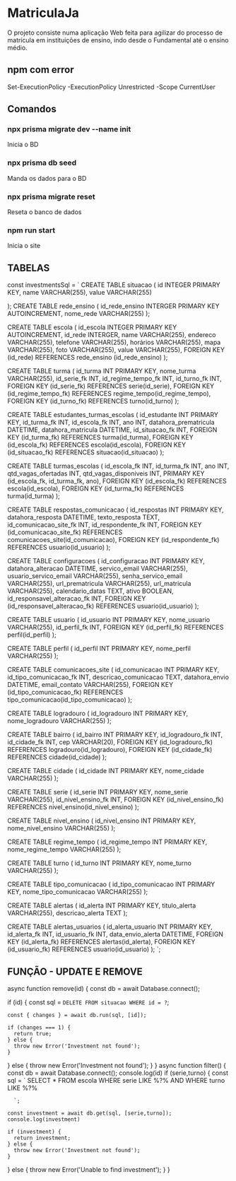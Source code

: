 # MatriculaJa
O projeto consiste numa aplicação Web feita para agilizar do processo de matrícula em instituições de ensino, indo desde o Fundamental até o ensino médio.

## npm com error
 Set-ExecutionPolicy -ExecutionPolicy Unrestricted -Scope CurrentUser

## Comandos

### npx prisma migrate dev --name init
  Inicia o BD

### npx prisma db seed
  Manda os dados para o BD

### npx prisma migrate reset
Reseta o banco de dados

### npm run start
  Inicia o site

## TABELAS
 const investmentsSql = `
CREATE TABLE situacao (
    id INTEGER PRIMARY KEY,
    name VARCHAR(255),
    value VARCHAR(255)

);
CREATE TABLE rede_ensino (
    id_rede_ensino INTERGER PRIMARY KEY AUTOINCREMENT,
    nome_rede VARCHAR(255)
);

CREATE TABLE escola (
    id_escola INTEGER PRIMARY KEY AUTOINCREMENT,
    id_rede INTERGER,
    name VARCHAR(255),
    endereco VARCHAR(255),
    telefone VARCHAR(255),
    horários VARCHAR(255),
    mapa VARCHAR(255),
    foto VARCHAR(255),
    value VARCHAR(255),
    FOREIGN KEY (id_rede) REFERENCES rede_ensino (id_rede_ensino)
);

CREATE TABLE turma (
    id_turma INT PRIMARY KEY,
    nome_turma VARCHAR(255),
    id_serie_fk INT,
    id_regime_tempo_fk INT,
    id_turno_fk INT,
    FOREIGN KEY (id_serie_fk) REFERENCES serie(id_serie),
    FOREIGN KEY (id_regime_tempo_fk) REFERENCES regime_tempo(id_regime_tempo),
    FOREIGN KEY (id_turno_fk) REFERENCES turno(id_turno)
);

CREATE TABLE estudantes_turmas_escolas (
    id_estudante INT PRIMARY KEY,
    id_turma_fk INT,
    id_escola_fk INT,
    ano INT,
    datahora_prematricula DATETIME,
    datahora_matricula DATETIME,
    id_situacao_fk INT,
    FOREIGN KEY (id_turma_fk) REFERENCES turma(id_turma),
    FOREIGN KEY (id_escola_fk) REFERENCES escola(id_escola),
    FOREIGN KEY (id_situacao_fk) REFERENCES situacao(id_situacao)
);

CREATE TABLE turmas_escolas (
    id_escola_fk INT,
    id_turma_fk INT,
    ano INT,
    qtd_vagas_ofertadas INT,
    qtd_vagas_disponiveis INT,
    PRIMARY KEY (id_escola_fk, id_turma_fk, ano),
    FOREIGN KEY (id_escola_fk) REFERENCES escola(id_escola),
    FOREIGN KEY (id_turma_fk) REFERENCES turma(id_turma)
);

CREATE TABLE respostas_comunicacao (
    id_respostas INT PRIMARY KEY,
    datahora_resposta DATETIME,
    texto_resposta TEXT,
    id_comunicacao_site_fk INT,
    id_respondente_fk INT,
    FOREIGN KEY (id_comunicacao_site_fk) REFERENCES comunicacoes_site(id_comunicacao),
    FOREIGN KEY (id_respondente_fk) REFERENCES usuario(id_usuario)
);

CREATE TABLE configuracoes (
    id_configuracao INT PRIMARY KEY,
    datahora_alteracao DATETIME,
    servico_email VARCHAR(255),
    usuario_servico_email VARCHAR(255),
    senha_servico_email VARCHAR(255),
    url_prematricula VARCHAR(255),
    url_matricula VARCHAR(255),
    calendario_datas TEXT,
    ativo BOOLEAN,
    id_responsavel_alteracao_fk INT,
    FOREIGN KEY (id_responsavel_alteracao_fk) REFERENCES usuario(id_usuario)
);

CREATE TABLE usuario (
    id_usuario INT PRIMARY KEY,
    nome_usuario VARCHAR(255),
    id_perfil_fk INT,
    FOREIGN KEY (id_perfil_fk) REFERENCES perfil(id_perfil)
);

CREATE TABLE perfil (
    id_perfil INT PRIMARY KEY,
    nome_perfil VARCHAR(255)
);

CREATE TABLE comunicacoes_site (
    id_comunicacao INT PRIMARY KEY,
    id_tipo_comunicacao_fk INT,
    descricao_comunicacao TEXT,
    datahora_envio DATETIME,
    email_contato VARCHAR(255),
    FOREIGN KEY (id_tipo_comunicacao_fk) REFERENCES tipo_comunicacao(id_tipo_comunicacao)
);

CREATE TABLE logradouro (
    id_logradouro INT PRIMARY KEY,
    nome_logradouro VARCHAR(255)
);

CREATE TABLE bairro (
    id_bairro INT PRIMARY KEY,
    id_logradouro_fk INT,
    id_cidade_fk INT,
    cep VARCHAR(20),
    FOREIGN KEY (id_logradouro_fk) REFERENCES logradouro(id_logradouro),
    FOREIGN KEY (id_cidade_fk) REFERENCES cidade(id_cidade)
);

CREATE TABLE cidade (
    id_cidade INT PRIMARY KEY,
    nome_cidade VARCHAR(255)
);

CREATE TABLE serie (
    id_serie INT PRIMARY KEY,
    nome_serie VARCHAR(255),
    id_nivel_ensino_fk INT,
    FOREIGN KEY (id_nivel_ensino_fk) REFERENCES nivel_ensino(id_nivel_ensino)
);

CREATE TABLE nivel_ensino (
    id_nivel_ensino INT PRIMARY KEY,
    nome_nivel_ensino VARCHAR(255)
);

CREATE TABLE regime_tempo (
    id_regime_tempo INT PRIMARY KEY,
    nome_regime_tempo VARCHAR(255)
);

CREATE TABLE turno (
    id_turno INT PRIMARY KEY,
    nome_turno VARCHAR(255)
);

CREATE TABLE tipo_comunicacao (
    id_tipo_comunicacao INT PRIMARY KEY,
    nome_tipo_comunicacao VARCHAR(255)
);

CREATE TABLE alertas (
    id_alerta INT PRIMARY KEY,
    titulo_alerta VARCHAR(255),
    descricao_alerta TEXT
);

CREATE TABLE alertas_usuarios (
    id_alerta_usuario INT PRIMARY KEY,
    id_alerta_fk INT,
    id_usuario_fk INT,
    data_envio_alerta DATETIME,
    FOREIGN KEY (id_alerta_fk) REFERENCES alertas(id_alerta),
    FOREIGN KEY (id_usuario_fk) REFERENCES usuario(id_usuario)
  );
  `; 

## FUNÇÃO - UPDATE E REMOVE
async function remove(id) {
  const db = await Database.connect();
 
  if (id) {
    const sql = `
      DELETE FROM
        situacao
      WHERE
        id = ?
    `;
 
    const { changes } = await db.run(sql, [id]);
 
    if (changes === 1) {
      return true;
    } else {
      throw new Error('Investment not found');
    }
  } else {
    throw new Error('Investment not found');
  }
}
async function filter() {
  const db = await Database.connect();
  console.log(id)
  if (serie,turno) {
    const sql = `
      SELECT *
        FROM
          escola
        WHERE
          serie
        LIKE
          %?%
        AND
        WHERE
          turno
        LIKE
          %?%
        
      `;
 
    const investment = await db.get(sql, [serie,turno]);
    console.log(investment)
 
    if (investment) {
      return investment;
    } else {
      throw new Error('Investment not found');
    }
  } else {
    throw new Error('Unable to find investment');
  }
}